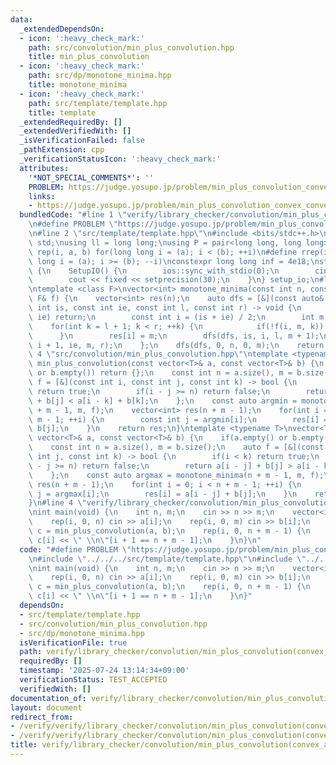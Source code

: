 ```yaml
---
data:
  _extendedDependsOn:
  - icon: ':heavy_check_mark:'
    path: src/convolution/min_plus_convolution.hpp
    title: min_plus_convolution
  - icon: ':heavy_check_mark:'
    path: src/dp/monotone_minima.hpp
    title: monotone_minima
  - icon: ':heavy_check_mark:'
    path: src/template/template.hpp
    title: template
  _extendedRequiredBy: []
  _extendedVerifiedWith: []
  _isVerificationFailed: false
  _pathExtension: cpp
  _verificationStatusIcon: ':heavy_check_mark:'
  attributes:
    '*NOT_SPECIAL_COMMENTS*': ''
    PROBLEM: https://judge.yosupo.jp/problem/min_plus_convolution_convex_convex
    links:
    - https://judge.yosupo.jp/problem/min_plus_convolution_convex_convex
  bundledCode: "#line 1 \"verify/library_checker/convolution/min_plus_convolution(convex_and_convex).test.cpp\"\
    \n#define PROBLEM \"https://judge.yosupo.jp/problem/min_plus_convolution_convex_convex\"\
    \n#line 2 \"src/template/template.hpp\"\n#include <bits/stdc++.h>\nusing namespace\
    \ std;\nusing ll = long long;\nusing P = pair<long long, long long>;\n#define\
    \ rep(i, a, b) for(long long i = (a); i < (b); ++i)\n#define rrep(i, a, b) for(long\
    \ long i = (a); i >= (b); --i)\nconstexpr long long inf = 4e18;\nstruct SetupIO\
    \ {\n    SetupIO() {\n        ios::sync_with_stdio(0);\n        cin.tie(0);\n\
    \        cout << fixed << setprecision(30);\n    }\n} setup_io;\n#line 3 \"src/dp/monotone_minima.hpp\"\
    \ntemplate <class F>\nvector<int> monotone_minima(const int n, const int m, const\
    \ F& f) {\n    vector<int> res(n);\n    auto dfs = [&](const auto& dfs, const\
    \ int is, const int ie, const int l, const int r) -> void {\n        if(is ==\
    \ ie) return;\n        const int i = (is + ie) / 2;\n        int m = l;\n    \
    \    for(int k = l + 1; k < r; ++k) {\n            if(!f(i, m, k)) m = k;\n  \
    \      }\n        res[i] = m;\n        dfs(dfs, is, i, l, m + 1);\n        dfs(dfs,\
    \ i + 1, ie, m, r);\n    };\n    dfs(dfs, 0, n, 0, m);\n    return res;\n}\n#line\
    \ 4 \"src/convolution/min_plus_convolution.hpp\"\ntemplate <typename T>\nvector<T>\
    \ min_plus_convolution(const vector<T>& a, const vector<T>& b) {\n    if(a.empty()\
    \ or b.empty()) return {};\n    const int n = a.size(), m = b.size();\n    auto\
    \ f = [&](const int i, const int j, const int k) -> bool {\n        if(i < k)\
    \ return true;\n        if(i - j >= n) return false;\n        return a[i - j]\
    \ + b[j] < a[i - k] + b[k];\n    };\n    const auto argmin = monotone_minima(n\
    \ + m - 1, m, f);\n    vector<int> res(n + m - 1);\n    for(int i = 0; i < n +\
    \ m - 1; ++i) {\n        const int j = argmin[i];\n        res[i] = a[i - j] +\
    \ b[j];\n    }\n    return res;\n}\ntemplate <typename T>\nvector<T> max_plus_convolution(const\
    \ vector<T>& a, const vector<T>& b) {\n    if(a.empty() or b.empty()) return {};\n\
    \    const int n = a.size(), m = b.size();\n    auto f = [&](const int i, const\
    \ int j, const int k) -> bool {\n        if(i < k) return true;\n        if(i\
    \ - j >= n) return false;\n        return a[i - j] + b[j] > a[i - k] + b[k];\n\
    \    };\n    const auto argmax = monotone_minima(n + m - 1, m, f);\n    vector<int>\
    \ res(n + m - 1);\n    for(int i = 0; i < n + m - 1; ++i) {\n        const int\
    \ j = argmax[i];\n        res[i] = a[i - j] + b[j];\n    }\n    return res;\n\
    }\n#line 4 \"verify/library_checker/convolution/min_plus_convolution(convex_and_convex).test.cpp\"\
    \nint main(void) {\n    int n, m;\n    cin >> n >> m;\n    vector<int> a(n), b(m);\n\
    \    rep(i, 0, n) cin >> a[i];\n    rep(i, 0, m) cin >> b[i];\n    vector<int>\
    \ c = min_plus_convolution(a, b);\n    rep(i, 0, n + m - 1) {\n        cout <<\
    \ c[i] << \" \\n\"[i + 1 == n + m - 1];\n    }\n}\n"
  code: "#define PROBLEM \"https://judge.yosupo.jp/problem/min_plus_convolution_convex_convex\"\
    \n#include \"../../../src/template/template.hpp\"\n#include \"../../../src/convolution/min_plus_convolution.hpp\"\
    \nint main(void) {\n    int n, m;\n    cin >> n >> m;\n    vector<int> a(n), b(m);\n\
    \    rep(i, 0, n) cin >> a[i];\n    rep(i, 0, m) cin >> b[i];\n    vector<int>\
    \ c = min_plus_convolution(a, b);\n    rep(i, 0, n + m - 1) {\n        cout <<\
    \ c[i] << \" \\n\"[i + 1 == n + m - 1];\n    }\n}"
  dependsOn:
  - src/template/template.hpp
  - src/convolution/min_plus_convolution.hpp
  - src/dp/monotone_minima.hpp
  isVerificationFile: true
  path: verify/library_checker/convolution/min_plus_convolution(convex_and_convex).test.cpp
  requiredBy: []
  timestamp: '2025-07-24 13:14:34+09:00'
  verificationStatus: TEST_ACCEPTED
  verifiedWith: []
documentation_of: verify/library_checker/convolution/min_plus_convolution(convex_and_convex).test.cpp
layout: document
redirect_from:
- /verify/verify/library_checker/convolution/min_plus_convolution(convex_and_convex).test.cpp
- /verify/verify/library_checker/convolution/min_plus_convolution(convex_and_convex).test.cpp.html
title: verify/library_checker/convolution/min_plus_convolution(convex_and_convex).test.cpp
---
```

